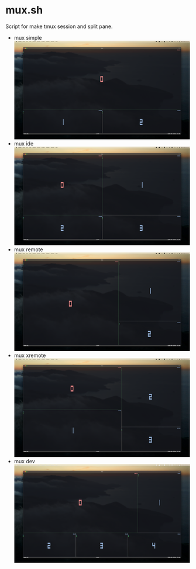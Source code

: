 # mux.sh
Script for make tmux session and split pane.

- mux simple  
  ![mux](../_img/mux_simple.png)  
- mux ide  
  ![mux](../_img/mux_ide.png)  
- mux remote  
  ![mux](../_img/mux_remote.png)  
- mux xremote  
  ![mux](../_img/mux_xremote.png)  
- mux dev  
  ![mux](../_img/mux_dev.png)  
